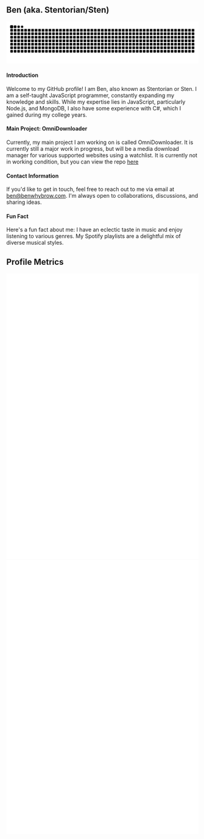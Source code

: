 ## Ben (aka. Stentorian/Sten)

![Snake animation](https://github.com/bwhybrow23/bwhybrow23/raw/output/github-contribution-grid-snake.svg)

#### Introduction
Welcome to my GitHub profile! I am Ben, also known as Stentorian or Sten. I am a self-taught JavaScript programmer, constantly expanding my knowledge and skills. While my expertise lies in JavaScript, particularly Node.js, and MongoDB, I also have some experience with C#, which I gained during my college years.

#### Main Project: OmniDownloader
Currently, my main project I am working on is called OmniDownloader. It is currently still a major work in progress, but will be a media download manager for various supported websites using a watchlist. It is currently not in working condition, but you can view the repo [here](https://github.com/bwhybrow23/OmniDownloader)

#### Contact Information
If you'd like to get in touch, feel free to reach out to me via email at [ben@benwhybrow.com](mailto:ben@benwhybrow.com). I'm always open to collaborations, discussions, and sharing ideas.

#### Fun Fact
Here's a fun fact about me: I have an eclectic taste in music and enjoy listening to various genres. My Spotify playlists are a delightful mix of diverse musical styles.

## Profile Metrics
![Metrics](https://github.com/bwhybrow23/bwhybrow23/blob/master/metrics-general.svg)
![Metrics Achievements](https://github.com/bwhybrow23/bwhybrow23/blob/master/metrics-achievements.svg)
